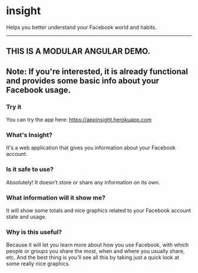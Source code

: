 # insight
Helps you better understand your Facebook world and habits.

---
## THIS IS A MODULAR ANGULAR DEMO.
**Note:** If you're interested, it is already functional and provides some basic info about your Facebook usage.
---

### Try it
You can try the app here:
https://appinsight.herokuapp.com

### What's Insight?

It's a web application that gives you information about your Facebook account.

### Is it safe to use?

Absolutely! It doesn't store or share any information on its own.

### What information will it show me?

It will show some totals and nice graphics related to your Facebook account state and usage.

### Why is this useful?

Because it will let you learn more about how you use Facebook, with which people or groups you share the most, when and where you usually share, etc.
And the best thing is you'll see all this by taking just a quick look at some really nice graphics.
